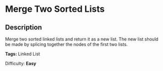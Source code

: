 # Merge Two Sorted Lists
Description
-----------
Merge two sorted linked lists and return it as a new list. The new list should be made by splicing together the nodes of the first two lists.

**Tags:** Linked List

Difficulty: **Easy**